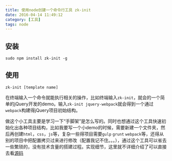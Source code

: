 ```yaml
---
title: 使用node创建一个命令行工具 zk-init
date: 2016-04-14 11:49:12
category: [工具]
tags: node
---
```

## 安装
```
sudo npm install zk-init -g
```
## 使用
```
zk-init [template name]
```
在终端输入一个命令就能执行相关的操作，比如终端输入`zk-init`，就会的一个简单的jQuery开发的demo。输入`zk-init jquery-webpack`就会得到一个通过`webpack`构建得jQuery项目初始结构。

做这个小工具主要是学习一下“手脚架”是怎么写的。同时也想通过这个工具快速初始化出各种项目结构，比如我要写一个小demo的时候，需要新建一个文件夹，然后再创建`html`，`css`，`js`等，复杂一些得项目需要`gulp` `grunt` `webpack`等，还得从别的项目中把配置拷贝过来进行修改（配置我记不住。。。），通过这个工具可以省去一些繁琐的，没有技术含量的搭建过程。实现细节，这里就不详细介绍了可以直接去看[源码](https://github.com/zkboys/zk-init)
